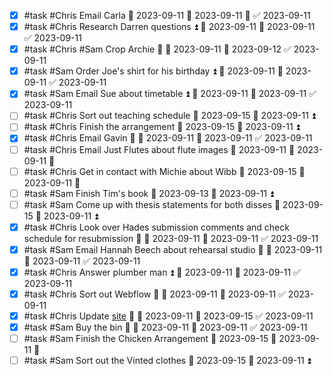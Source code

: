 - [x] #task #Chris Email Carla 📅 2023-09-11 🛫 2023-09-11 🔺 ✅ 2023-09-11
- [x] #task #Chris Research Darren questions ⏫ 🛫 2023-09-11 📅 2023-09-11 ✅ 2023-09-11
- [x] #task #Chris #Sam Crop Archie 🔼 🛫 2023-09-11 📅 2023-09-12 ✅ 2023-09-11
- [x] #task #Sam Order Joe's shirt for his birthday ⏫ 🛫 2023-09-11 📅 2023-09-11 ✅ 2023-09-11
- [x] #task #Sam Email Sue about timetable ⏫ 🛫 2023-09-11 📅 2023-09-11 ✅ 2023-09-11
- [ ] #task #Chris Sort out teaching schedule 📅 2023-09-15 🛫 2023-09-11 ⏫ 
- [ ] #task #Chris Finish the arrangement 📅 2023-09-15 🛫 2023-09-11 ⏫ 
- [x] #task #Chris Email Gavin 🔼 🛫 2023-09-11 📅 2023-09-11 ✅ 2023-09-11
- [ ] #task #Chris Email Just Flutes about flute images 📅 2023-09-11 🛫 2023-09-11 🔼 
- [ ] #task #Chris Get in contact with Michie about Wibb 📅 2023-09-15 🛫 2023-09-11 🔼 
- [ ] #task #Sam Finish Tim's book 📅 2023-09-13 🛫 2023-09-11 ⏫ 
- [ ] #task #Sam Come up with thesis statements for both disses 📅 2023-09-15 🛫 2023-09-11 ⏫ 
- [x] #task #Chris Look over Hades submission comments and check schedule for resubmission 🔼 🛫 2023-09-11 📅 2023-09-11 ✅ 2023-09-11
- [x] #task #Sam Email Hannah Beech about rehearsal studio 🔼 🛫 2023-09-11 📅 2023-09-11 ✅ 2023-09-11
- [x] #task #Chris Answer plumber man ⏫ 🛫 2023-09-11 📅 2023-09-11 ✅ 2023-09-11
- [x] #task #Chris Sort out Webflow 🔼 🛫 2023-09-11 📅 2023-09-11 ✅ 2023-09-11
- [x] #task #Chris Update [site](www.chrishillflute.com) 🔼 🛫 2023-09-11 📅 2023-09-15 ✅ 2023-09-11
- [x] #task #Sam Buy the bin 🔼 🛫 2023-09-11 📅 2023-09-11 ✅ 2023-09-11
- [ ] #task #Sam Finish the Chicken Arrangement 📅 2023-09-15 🛫 2023-09-11 🔺 
- [ ] #task #Sam Sort out the Vinted clothes 📅 2023-09-15 🛫 2023-09-11 ⏫ 